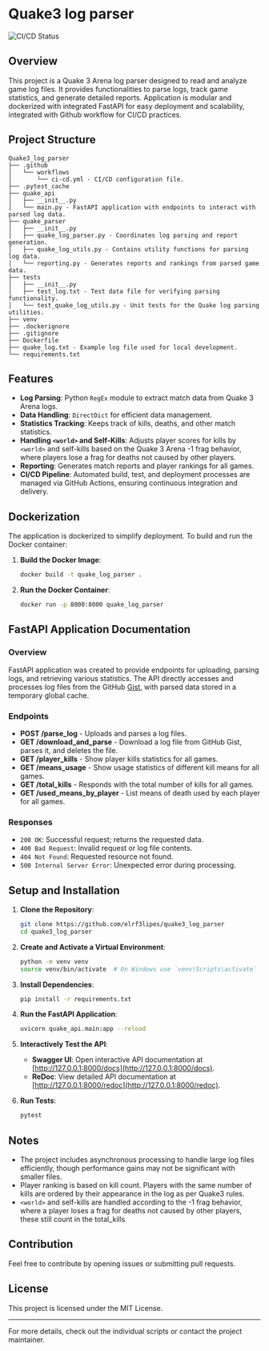 # Quake3 log parser

![CI/CD Status](https://github.com/elrf3lipes/quake3_log_parser/actions/workflows/ci-cd.yml/badge.svg)

## Overview

This project is a Quake 3 Arena log parser designed to read and analyze game log files. It provides functionalities to parse logs, track game statistics, and generate detailed reports. 
Application is modular and dockerized with integrated FastAPI for easy deployment and scalability, integrated with Github workflow for CI/CD practices.

## Project Structure

```
Quake3_log_parser
├── .github
│   └── workflows
│       └── ci-cd.yml - CI/CD configuration file.
├── .pytest_cache
├── quake_api
│   ├── __init__.py
│   └── main.py - FastAPI application with endpoints to interact with parsed log data.
├── quake_parser
│   ├── __init__.py
│   ├── quake_log_parser.py - Coordinates log parsing and report generation.
│   ├── quake_log_utils.py - Contains utility functions for parsing log data.
│   └── reporting.py - Generates reports and rankings from parsed game data.
├── tests
│   ├── __init__.py
│   ├── test_log.txt - Test data file for verifying parsing functionality.
│   └── test_quake_log_utils.py - Unit tests for the Quake log parsing utilities.
├── venv
├── .dockerignore
├── .gitignore
├── Dockerfile
├── quake_log.txt - Example log file used for local development.
└── requirements.txt
```

## Features

- **Log Parsing**: Python `RegEx` module to extract match data from Quake 3 Arena logs.
- **Data Handling**: `DirectDict` for efficient data management.
- **Statistics Tracking**: Keeps track of kills, deaths, and other match statistics.
- **Handling `<world>` and Self-Kills**: Adjusts player scores for kills by `<world>` and self-kills based on the Quake 3 Arena -1 frag behavior, where players lose a frag for deaths not caused by other players.
- **Reporting**: Generates match reports and player rankings for all games.
- **CI/CD Pipeline**: Automated build, test, and deployment processes are managed via GitHub Actions, ensuring continuous integration and delivery.

## Dockerization

The application is dockerized to simplify deployment. To build and run the Docker container:

1. **Build the Docker Image**:
    ```sh
    docker build -t quake_log_parser .
    ```

2. **Run the Docker Container**:
    ```sh
    docker run -p 8000:8000 quake_log_parser
    ```

## FastAPI Application Documentation

### Overview

FastAPI application was created to provide endpoints for uploading, parsing logs, and retrieving various statistics. The API directly accesses and processes log files from the GitHub [Gist](https://gist.github.com/cloudwalk-tests/be1b636e58abff14088c8b5309f575d8), with parsed data stored in a temporary global cache.

### Endpoints

- **POST /parse_log** - Uploads and parses a log files.
- **GET /download_and_parse** - Download a log file from GitHub Gist, parses it, and deletes the file.
- **GET /player_kills** - Show player kills statistics for all games.
- **GET /means_usage** - Show usage statistics of different kill means for all games.
- **GET /total_kills** - Responds with the total number of kills for all games.
- **GET /used_means_by_player** - List means of death used by each player for all games.

### Responses

- `200 OK`: Successful request; returns the requested data.
- `400 Bad Request`: Invalid request or log file contents.
- `404 Not Found`: Requested resource not found.
- `500 Internal Server Error`: Unexpected error during processing.


## Setup and Installation

1. **Clone the Repository**:
    ```sh
    git clone https://github.com/elrf3lipes/quake3_log_parser
    cd quake3_log_parser
    ```

2. **Create and Activate a Virtual Environment**:
    ```sh
    python -m venv venv
    source venv/bin/activate  # On Windows use `venv\Scripts\activate`
    ```

3. **Install Dependencies**:
    ```sh
    pip install -r requirements.txt
    ```

4. **Run the FastAPI Application**:
    ```sh
    uvicorn quake_api.main:app --reload
    ```

5. **Interactively Test the API**:
    - **Swagger UI**: Open interactive API documentation at [http://127.0.0.1:8000/docs](http://127.0.0.1:8000/docs).
    - **ReDoc**: View detailed API documentation at [http://127.0.0.1:8000/redoc](http://127.0.0.1:8000/redoc).

6. **Run Tests**:
    ```sh
    pytest
    ```
    

## Notes

- The project includes asynchronous processing to handle large log files efficiently, though performance gains may not be significant with smaller files.
- Player ranking is based on kill count. Players with the same number of kills are ordered by their appearance in the log as per Quake3 rules.
- `<world>` and self-kills are handled according to the -1 frag behavior, where a player loses a frag for deaths not caused by other players, these still count in the total_kills

## Contribution

Feel free to contribute by opening issues or submitting pull requests. 

## License

This project is licensed under the MIT License.

---

For more details, check out the individual scripts or contact the project maintainer.
